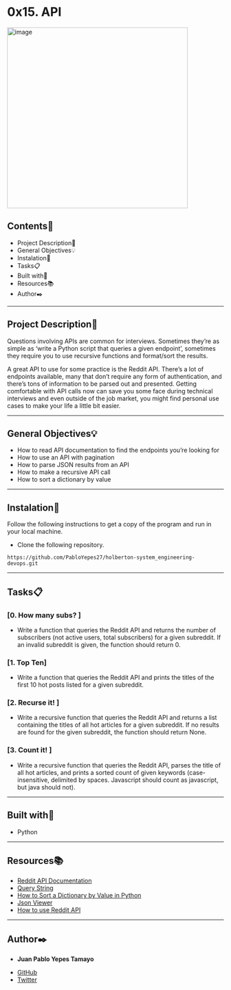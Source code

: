 # 0x15. API
 
<img width="420"  alt="image"  src="https://s3.amazonaws.com/intranet-projects-files/holbertonschool-sysadmin_devops/314/WIxXad8.png">
 
## Contents:open_file_folder:
 
- Project Description:newspaper:
- General Objectives:bulb:
- Instalation:wrench:
- Tasks:clipboard:
- Built with:hammer:
- Resources:books:
- Author:black_nib:
 
---
 
## Project Description:newspaper:
 
Questions involving APIs are common for interviews. Sometimes they’re as simple as ‘write a Python script that queries a given endpoint’, sometimes they require you to use recursive functions and format/sort the results.

A great API to use for some practice is the Reddit API. There’s a lot of endpoints available, many that don’t require any form of authentication, and there’s tons of information to be parsed out and presented. Getting comfortable with API calls now can save you some face during technical interviews and even outside of the job market, you might find personal use cases to make your life a little bit easier.


 
---
 
## General Objectives:bulb:
 
* How to read API documentation to find the endpoints you’re looking for
* How to use an API with pagination
* How to parse JSON results from an API
* How to make a recursive API call
* How to sort a dictionary by value

 
---
 
## Instalation:wrench:
 
Follow the following instructions to get a copy of the program and run in your local machine.
 
* Clone the following repository.
```
https://github.com/PabloYepes27/holberton-system_engineering-devops.git
```
---
 
## Tasks:clipboard:
 
### [0. How many subs? ]
* Write a function that queries the Reddit API and returns the number of subscribers (not active users, total subscribers) for a given subreddit. If an invalid subreddit is given, the function should return 0.
 
 
### [1. Top Ten]
* Write a function that queries the Reddit API and prints the titles of the first 10 hot posts listed for a given subreddit.
 
 
### [2. Recurse it! ]
* Write a recursive function that queries the Reddit API and returns a list containing the titles of all hot articles for a given subreddit. If no results are found for the given subreddit, the function should return None.


### [3. Count it! ]
* Write a recursive function that queries the Reddit API, parses the title of all hot articles, and prints a sorted count of given keywords (case-insensitive, delimited by spaces. Javascript should count as javascript, but java should not).

---

## Built with:hammer:

* Python 
 
---
 
## Resources:books:
 

* [Reddit API Documentation](https://www.reddit.com/dev/api/)
* [Query String](https://en.wikipedia.org/wiki/Query_string)
* [How to Sort a Dictionary by Value in Python](https://careerkarma.com/blog/python-sort-a-dictionary-by-value/)
* [Json Viewer](https://codebeautify.org/jsonviewer)
* [How to use Reddit API](https://alpscode.com/blog/how-to-use-reddit-api/)
 
---
 
## Author:black_nib:
 
* **Juan Pablo Yepes Tamayo**
 - [GitHub](https://github.com/Jaaystones)
 - [Twitter](https://twitter.com/Jaaystones)
